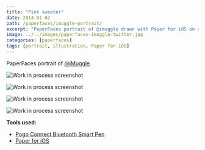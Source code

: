 ```yaml
---
title: "Pink sweater"
date: 2014-01-02
path: /paperfaces/imuggle-portrait/
excerpt: "PaperFaces portrait of @imuggle drawn with Paper for iOS on an iPad."
image: ../../images/paperfaces-imuggle-twitter.jpg
categories: [paperfaces]
tags: [portrait, illustration, Paper for iOS]
---
```


PaperFaces portrait of [@iMuggle](https://twitter.com/iMuggle).

![Work in process screenshot](../../images/paperfaces-imuggle-process-1-lg.jpg)

![Work in process screenshot](../../images/paperfaces-imuggle-process-2-lg.jpg)

![Work in process screenshot](../../images/paperfaces-imuggle-process-3-lg.jpg)

![Work in process screenshot](../../images/paperfaces-imuggle-process-4-lg.jpg)

**Tools used:**

- [Pogo Connect Bluetooth Smart Pen](https://www.amazon.com/gp/product/B009K448L4/ref=as_li_ss_tl?ie=UTF8&camp=1789&creative=390957&creativeASIN=B009K448L4&linkCode=as2&tag=mademist-20)
- [Paper for iOS](https://paper.bywetransfer.com/)
